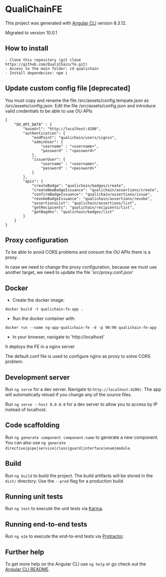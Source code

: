 # QualiChainFE

This project was generated with [Angular CLI](https://github.com/angular/angular-cli) version 8.3.12.

Migrated to version 10.0.1

## How to install
    - Clone this repository (git clone https://github.com/QualiChain/fe.git)
    - Access to the main folder: cd qualichain
    - Install dependecies: npm i

## Update custom config file [deprecated]

You must copy and rename the file /src/assets/config.tempate.json as /src/assets/config.json. Edit the file /src/assets/config.json and introduce valid credentials to be able to use OU APIs
```
{
    "OU_API_DATA" : {
        "baseUrl": "http://localhost:4200",
        "authentication": {
            "endPoint": "qualichain/users/signin",
            "adminUser": {
                "username" : "<username>",
                "password" : "<password>"
            },
            "issuerUser": {
                "username" : "<username>",
                "password" : "<password>"
            }
        },
        "apis": {
            "createBadge": "qualichain/badges/create",
            "createNewBadgeIssuance": "qualichain/assertions/create",
            "confirmBadgeIssuance": "qualichain/assertions/issue",
            "revokeBadgeIssuance": "qualichain/assertions/revoke",
            "assertionsList": "qualichain/assertions/list",
            "getRecipients": "qualichain/recipients/list",
            "getBagdes": "qualichain/badges/list"
        }
    }
}
```

## Proxy configuration

To be able to avoid CORS problems and consum the OU APIs there is a proxy.

In case we need to change the proxy configuration, because we must use another target, we need to update the file 'src/proxy.conf.json'

## Docker

- Create the docker image:
```
docker build -t qualichain-fe-app .
```

- Run the docker container with:
```
docker run --name ng-app-qualichain-fe -d -p 90:90 qualichain-fe-app
```

- In your browser, navigate to 'http://localhost'

It deploys the FE in a nginx server

The default.conf file is used to configure nginx as proxy to solve CORS problem.


## Development server

Run `ng serve` for a dev server. Navigate to `http://localhost:4200/`. The app will automatically reload if you change any of the source files.

Run `ng serve --host 0.0.0.0` for a dev server to allow you to access by IP instead of localhost.

## Code scaffolding

Run `ng generate component component-name` to generate a new component. You can also use `ng generate directive|pipe|service|class|guard|interface|enum|module`.

## Build

Run `ng build` to build the project. The build artifacts will be stored in the `dist/` directory. Use the `--prod` flag for a production build.

## Running unit tests

Run `ng test` to execute the unit tests via [Karma](https://karma-runner.github.io).

## Running end-to-end tests

Run `ng e2e` to execute the end-to-end tests via [Protractor](http://www.protractortest.org/).

## Further help

To get more help on the Angular CLI use `ng help` or go check out the [Angular CLI README](https://github.com/angular/angular-cli/blob/master/README.md).
